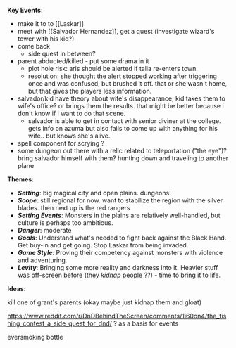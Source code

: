 **Key Events**:
- make it to to [[Laskar]]
- meet with [[Salvador Hernandez]], get a quest (investigate wizard's tower with his kid?)
- come back
	- side quest in between?
- parent abducted/killed - put some drama in it
	- plot hole risk: aris should be alerted if talia re-enters town.
	- resolution: she thought the alert stopped working after triggering once and was confused, but brushed it off. that or she wasn't home, but that gives the players less information.
- salvador/kid have theory about wife's disappearance, kid takes them to wife's office? or brings them the results. that might be better because i don't know if i want to do that scene.
	- salvador is able to get in contact with senior diviner at the college. gets info on azuma but also fails to come up with anything for his wife.. but knows she's alive.
- spell component for scrying ?
- some dungeon out there with a relic related to teleportation ("the eye")? bring salvador himself with them? hunting down and traveling to another plane


**Themes:**
- ***Setting***: big magical city and open plains. dungeons!
- ***Scope***: still regional for now. want to stabilize the region with the silver blades. then next up is the red rangers
- ***Setting Events***: Monsters in the plains are relatively well-handled, but culture is perhaps too ambitious. 
- ***Danger***: moderate
- ***Goals***: Understand what's needed to fight back against the Black Hand. Get buy-in and get going. Stop Laskar from being invaded.
- ***Game Style***: Proving their competency against monsters with violence and adventuring. 
- ***Levity***: Bringing some more reality and darkness into it. Heavier stuff was off-screen before (they *kidnap* people ??) - time to bring it to life.


**Ideas**:

kill one of grant's parents (okay maybe just kidnap them and gloat)

https://www.reddit.com/r/DnDBehindTheScreen/comments/1i60on4/the_fishing_contest_a_side_quest_for_dnd/ ? as a basis for events

eversmoking bottle

